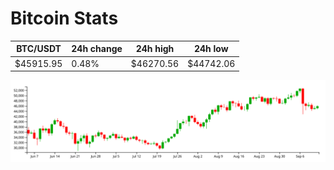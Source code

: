 # Bitcoin Stats

BTC/USDT|24h change|24h high|24h low|
|---|---|---|---|
|$45915.95|0.48%|$46270.56|$44742.06|

<img src="./chart.svg">

